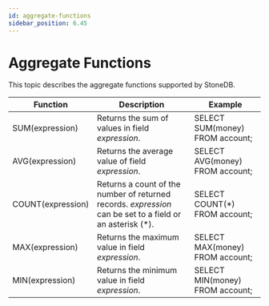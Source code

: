 ```yaml
---
id: aggregate-functions
sidebar_position: 6.45
---
```


# Aggregate Functions
This topic describes the aggregate functions supported by StoneDB.

| **Function** | **Description** | **Example** |
| --- | --- | --- |
| SUM(expression) | Returns the sum of values in field _expression_. | SELECT SUM(money) FROM account; |
| AVG(expression) | Returns the average value of field _expression_. | SELECT AVG(money) FROM account; |
| COUNT(expression) | Returns a count of the number of returned records. _expression_ can be set to a field or an asterisk (*). | SELECT COUNT(*) FROM account; |
| MAX(expression) | Returns the maximum value in field _expression_. | SELECT MAX(money) FROM account; |
| MIN(expression) | Returns the minimum value in field _expression_. | SELECT MIN(money) FROM account; |